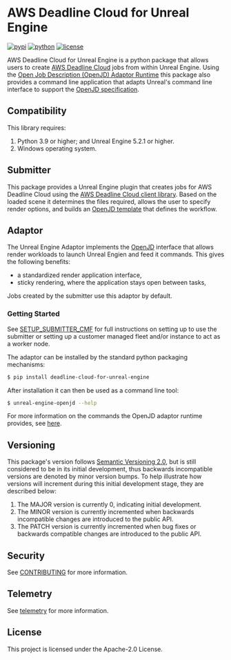 # AWS Deadline Cloud for Unreal Engine

[![pypi](https://img.shields.io/pypi/v/deadline-cloud-for-unreal-engine.svg?style=flat)](https://pypi.python.org/pypi/deadline-cloud-for-unreal-engine)
[![python](https://img.shields.io/pypi/pyversions/deadline-cloud-for-unreal-engine.svg?style=flat)](https://pypi.python.org/pypi/deadline-cloud-for-unreal-engine)
[![license](https://img.shields.io/pypi/l/deadline-cloud-for-unreal-engine.svg?style=flat)](https://github.com/aws-deadline/deadline-cloud-for-unreal-engine/blob/mainline/LICENSE)

[deadline-cloud]: https://docs.aws.amazon.com/deadline-cloud/latest/userguide/what-is-deadline-cloud.html
[deadline-cloud-client]: https://github.com/aws-deadline/deadline-cloud
[openjd]: https://github.com/OpenJobDescription/openjd-specifications/wiki
[openjd-adaptor-runtime]: https://github.com/OpenJobDescription/openjd-adaptor-runtime-for-python
[openjd-adaptor-runtime-lifecycle]: https://github.com/OpenJobDescription/openjd-adaptor-runtime-for-python/blob/release/README.md#adaptor-lifecycle

AWS Deadline Cloud for Unreal Engine is a python package that allows users to create [AWS Deadline Cloud][deadline-cloud] jobs from within Unreal Engine. Using the [Open Job Description (OpenJD) Adaptor Runtime][openjd-adaptor-runtime] this package also provides a command line application that adapts Unreal's command line interface to support the [OpenJD specification][openjd].

## Compatibility

This library requires:

1. Python 3.9 or higher; and Unreal Engine 5.2.1 or higher.
2. Windows operating system.

## Submitter

This package provides a Unreal Engine plugin that creates jobs for AWS Deadline Cloud using the [AWS Deadline Cloud client library][deadline-cloud-client]. Based on the loaded scene it determines the files required, allows the user to specify render options, and builds an [OpenJD template][openjd] that defines the workflow.

## Adaptor

The Unreal Engine Adaptor implements the [OpenJD][openjd-adaptor-runtime] interface that allows render workloads to launch Unreal Engien and feed it commands. This gives the following benefits:

- a standardized render application interface,
- sticky rendering, where the application stays open between tasks,

Jobs created by the submitter use this adaptor by default.

### Getting Started

See [SETUP_SUBMITTER_CMF](https://github.com/aws-deadline/deadline-cloud-for-unreal-engine/blob/mainline/SETUP_SUBMITTER_CMF.md) for full instructions on setting up to use the submitter or setting up a customer managed fleet and/or instance to act as a worker node.

The adaptor can be installed by the standard python packaging mechanisms:

```sh
$ pip install deadline-cloud-for-unreal-engine
```

After installation it can then be used as a command line tool:

```sh
$ unreal-engine-openjd --help
```

For more information on the commands the OpenJD adaptor runtime provides, see [here][openjd-adaptor-runtime-lifecycle].

## Versioning

This package's version follows [Semantic Versioning 2.0](https://semver.org/), but is still considered to be in its
initial development, thus backwards incompatible versions are denoted by minor version bumps. To help illustrate how
versions will increment during this initial development stage, they are described below:

1. The MAJOR version is currently 0, indicating initial development.
2. The MINOR version is currently incremented when backwards incompatible changes are introduced to the public API.
3. The PATCH version is currently incremented when bug fixes or backwards compatible changes are introduced to the public API.

## Security

See [CONTRIBUTING](https://github.com/aws-deadline/deadline-cloud-for-unreal-engine/blob/release/CONTRIBUTING.md#security-issue-notifications) for more information.

## Telemetry

See [telemetry](https://github.com/aws-deadline/deadline-cloud-for-unreal-engine/blob/release/docs/telemetry.md) for more information.

## License

This project is licensed under the Apache-2.0 License.
